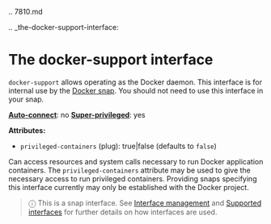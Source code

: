 .. 7810.md

.. _the-docker-support-interface:

# The docker-support interface

`docker-support` allows operating as the Docker daemon. This interface is for internal use by the [Docker snap](https://snapcraft.io/docker). You should not need to use this interface in your snap.

**[Auto-connect](/t/interface-management/6154#heading--auto-connections)**: no
**[Super-privileged](/t/super-privileged-interfaces/34740)**: yes

**Attributes:**
   * `privileged-containers` (plug): true|false (defaults to ``false``)

Can access resources and system calls necessary to run Docker application containers. The `privileged-containers` attribute may be used to give the necessary access to run privileged containers. Providing snaps specifying this interface currently may only be established with the Docker project.

> ⓘ  This is a snap interface. See [Interface management](/t/interface-management/6154) and [Supported interfaces](/t/supported-interfaces/7744) for further details on how interfaces are used.
